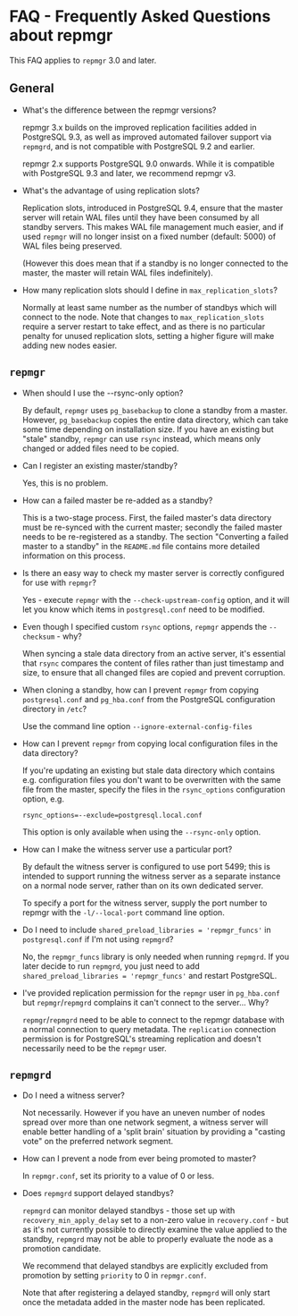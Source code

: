 FAQ - Frequently Asked Questions about repmgr
=============================================

This FAQ applies to `repmgr` 3.0 and later.

General
-------

- What's the difference between the repmgr versions?

  repmgr 3.x builds on the improved replication facilities added
  in PostgreSQL 9.3, as well as improved automated failover support
  via `repmgrd`, and is not compatible with PostgreSQL 9.2 and earlier.

  repmgr 2.x supports PostgreSQL 9.0 onwards. While it is compatible
  with  PostgreSQL 9.3 and later, we recommend repmgr v3.

- What's the advantage of using replication slots?

  Replication slots, introduced in PostgreSQL 9.4, ensure that the
  master server will retain WAL files until they have been consumed
  by all standby servers. This makes WAL file management much easier,
  and if used `repmgr` will no longer insist on a fixed number (default: 5000)
  of WAL files being preserved.

  (However this does mean that if a standby is no longer connected to the
  master, the master will retain WAL files indefinitely).

- How many replication slots should I define in `max_replication_slots`?

  Normally at least same number as the number of standbys which will connect
  to the node. Note that changes to `max_replication_slots` require a server
  restart to take effect, and as there is no particular penalty for unused
  replication slots, setting a higher figure will make adding new nodes
  easier.


`repmgr`
--------

- When should I use the --rsync-only option?

  By default, `repmgr` uses `pg_basebackup` to clone a standby from
  a master. However, `pg_basebackup` copies the entire data directory, which
  can take some time depending on installation size. If you have an
  existing but "stale" standby, `repmgr` can use `rsync` instead,
  which means only changed or added files need to be copied.

- Can I register an existing master/standby?

  Yes, this is no problem.

- How can a failed master be re-added as a standby?

  This is a two-stage process. First, the failed master's data directory
  must be re-synced with the current master; secondly the failed master
  needs to be re-registered as a standby. The section "Converting a failed
  master to a standby" in the `README.md` file contains more detailed
  information on this process.

- Is there an easy way to check my master server is correctly configured
  for use with `repmgr`?

  Yes - execute `repmgr` with the `--check-upstream-config` option, and it
  will let you know which items in `postgresql.conf` need to be modified.

- Even though I specified custom `rsync` options, `repmgr` appends
  the `--checksum` - why?

  When syncing a stale data directory from an active server, it's
  essential that `rsync` compares the content of files rather than
  just timestamp and size, to ensure that all changed files are
  copied and prevent corruption.

- When cloning a standby, how can I prevent `repmgr` from copying
  `postgresql.conf` and `pg_hba.conf` from the PostgreSQL configuration
  directory in `/etc`?

  Use the command line option `--ignore-external-config-files`

- How can I prevent `repmgr` from copying local configuration files
  in the data directory?

  If you're updating an existing but stale data directory which
  contains e.g. configuration files you don't want to be overwritten
  with the same file from the master, specify the files in the
  `rsync_options` configuration option, e.g.

      rsync_options=--exclude=postgresql.local.conf

  This option is only available when using the `--rsync-only` option.

- How can I make the witness server use a particular port?

  By default the witness server is configured to use port 5499; this
  is intended to support running the witness server as  a separate
  instance on a normal node server, rather than on its own dedicated server.

  To specify a port for the witness server, supply the port number to
  repmgr with the `-l/--local-port` command line option.

- Do I need to include `shared_preload_libraries = 'repmgr_funcs'`
  in `postgresql.conf` if I'm not using `repmgrd`?

  No, the `repmgr_funcs` library is only needed when running `repmgrd`.
  If you later decide to run `repmgrd`, you just need to add
  `shared_preload_libraries = 'repmgr_funcs'` and restart PostgreSQL.

- I've provided replication permission for the `repmgr` user in `pg_hba.conf`
  but `repmgr`/`repmgrd` complains it can't connect to the server... Why?

  `repmgr`/`repmgrd` need to be able to connect to the repmgr database
  with a normal connection to query metadata. The `replication` connection
  permission is for PostgreSQL's streaming replication and doesn't
  necessarily need to be the `repmgr` user.


`repmgrd`
---------

- Do I need a witness server?

  Not necessarily. However if you have an uneven number of nodes spread
  over more than one network segment, a witness server will enable
  better handling of a 'split brain' situation by providing a "casting
  vote" on the preferred network segment.

- How can I prevent a node from ever being promoted to master?

  In `repmgr.conf`, set its priority to a value of 0 or less.

- Does `repmgrd` support delayed standbys?

  `repmgrd` can monitor delayed standbys - those set up with
  `recovery_min_apply_delay` set to a non-zero value in `recovery.conf` -
  but as it's not currently possible to directly examine the value
  applied to the standby, `repmgrd` may not be able to properly evaluate
  the node as a promotion candidate.

  We recommend that delayed standbys are explicitly excluded from promotion
  by setting `priority` to 0 in `repmgr.conf`.

  Note that after registering a delayed standby, `repmgrd` will only start
  once the metadata added in the master node has been replicated.
